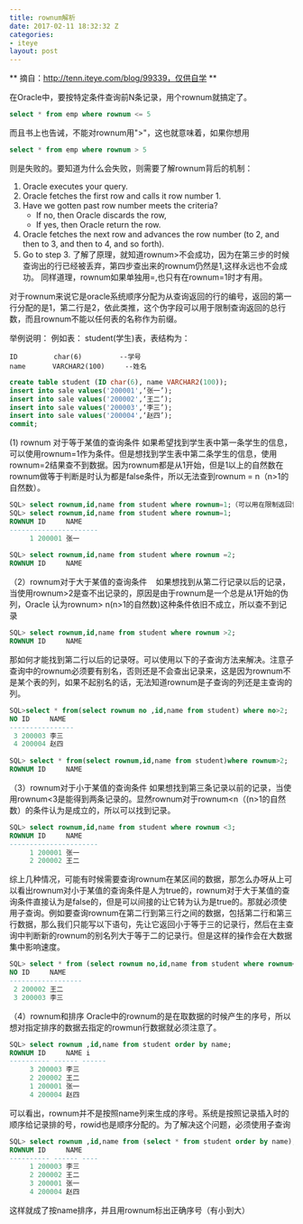 ```yaml
---
title: rownum解析
date: 2017-02-11 18:32:32 Z
categories:
- iteye
layout: post
---
```


** 摘自：http://tenn.iteye.com/blog/99339，仅供自学 ** 

在Oracle中，要按特定条件查询前N条记录，用个rownum就搞定了。 

```sql
select * from emp where rownum <= 5 
```

而且书上也告诫，不能对rownum用">"，这也就意味着，如果你想用 

```sql
select * from emp where rownum > 5 
```

则是失败的。要知道为什么会失败，则需要了解rownum背后的机制：
1. Oracle executes your query. 
2. Oracle fetches the first row and calls it row number 1. 
3. Have we gotten past row number meets the criteria? 
     * If no, then Oracle discards the row, 
     * If yes, then Oracle return the row. 
4. Oracle fetches the next row and advances the row number (to 2, and then to 3, and then to 4, and so forth). 
5. Go to step 3. 
了解了原理，就知道rownum>不会成功，因为在第三步的时候查询出的行已经被丢弃，第四步查出来的rownum仍然是1,这样永远也不会成功。 同样道理，rownum如果单独用=,也只有在rownum=1时才有用。   

对于rownum来说它是oracle系统顺序分配为从查询返回的行的编号，返回的第一行分配的是1，第二行是2，依此类推，这个伪字段可以用于限制查询返回的总行数，而且rownum不能以任何表的名称作为前缀。 

举例说明：
例如表：
student(学生)表，表结构为： 

```
ID　　　    char(6)　　　　　 --学号 
name　　　　VARCHAR2(100)　　　--姓名 
```

```sql
create table student (ID char(6), name VARCHAR2(100)); 
insert into sale values('200001',‘张一’); 
insert into sale values('200002',‘王二’); 
insert into sale values('200003',‘李三’); 
insert into sale values('200004',‘赵四’); 
commit;
```

(1) rownum 对于等于某值的查询条件 如果希望找到学生表中第一条学生的信息，可以使用rownum=1作为条件。但是想找到学生表中第二条学生的信息，使用rownum=2结果查不到数据。因为rownum都是从1开始，但是1以上的自然数在rownum做等于判断是时认为都是false条件，所以无法查到rownum = n（n>1的自然数）。

```sql
SQL> select rownum,id,name from student where rownum=1;（可以用在限制返回记录条数的地方，保证不出错，如：隐式游标） 
SQL> select rownum,id,name from student where rownum=1;     
ROWNUM ID     NAME
----------------------        
     1 200001 张一 
     
SQL> select rownum,id,name from student where rownum =2;    
ROWNUM ID     NAME 
```

（2）rownum对于大于某值的查询条件   
如果想找到从第二行记录以后的记录，当使用rownum>2是查不出记录的，原因是由于rownum是一个总是从1开始的伪列，Oracle 认为rownum> n(n>1的自然数)这种条件依旧不成立，所以查不到记录 

```sql
SQL> select rownum,id,name from student where rownum >2; 
ROWNUM ID     NAME 
```

那如何才能找到第二行以后的记录呀。可以使用以下的子查询方法来解决。注意子查询中的rownum必须要有别名，否则还是不会查出记录来，这是因为rownum不是某个表的列，如果不起别名的话，无法知道rownum是子查询的列还是主查询的列。 

```sql
SQL>select * from(select rownum no ,id,name from student) where no>2;         
NO ID     NAME
----------------
 3 200003 李三         
 4 200004 赵四 
 
SQL> select * from(select rownum,id,name from student)where rownum>2;    
ROWNUM ID     NAME 
```

（3）rownum对于小于某值的查询条件 如果想找到第三条记录以前的记录，当使用rownum<3是能得到两条记录的。显然rownum对于rownum<n（(n>1的自然数）的条件认为是成立的，所以可以找到记录。 

```sql
SQL> select rownum,id,name from student where rownum <3;     
ROWNUM ID     NAME
----------------------
     1 200001 张一        
     2 200002 王二
```

综上几种情况，可能有时候需要查询rownum在某区间的数据，那怎么办呀从上可以看出rownum对小于某值的查询条件是人为true的，rownum对于大于某值的查询条件直接认为是false的，但是可以间接的让它转为认为是true的。那就必须使用子查询。例如要查询rownum在第二行到第三行之间的数据，包括第二行和第三行数据，那么我们只能写以下语句，先让它返回小于等于三的记录行，然后在主查询中判断新的rownum的别名列大于等于二的记录行。但是这样的操作会在大数据集中影响速度。 

```sql
SQL> select * from (select rownum no,id,name from student where rownum<=3 ) where no >=2;        
NO ID     NAME
------------------
 2 200002 王二         
 3 200003 李三 
``` 
 
（4）rownum和排序 Oracle中的rownum的是在取数据的时候产生的序号，所以想对指定排序的数据去指定的rowmun行数据就必须注意了。

```sql
SQL> select rownum ,id,name from student order by name;     
ROWNUM ID     NAME i
---------- ------ ------         
     3 200003 李三          
     2 200002 王二         
     1 200001 张一         
     4 200004 赵四 
```

可以看出，rownum并不是按照name列来生成的序号。系统是按照记录插入时的顺序给记录排的号，rowid也是顺序分配的。为了解决这个问题，必须使用子查询

```sql
SQL> select rownum ,id,name from (select * from student order by name);    
ROWNUM ID     NAME 
---------- ------ ----         
     1 200003 李三         
     2 200002 王二          
     3 200001 张一          
     4 200004 赵四 
```

这样就成了按name排序，并且用rownum标出正确序号（有小到大）
